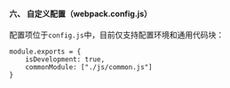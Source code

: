 #### 六、 自定义配置（webpack.config.js）
配置项位于`config.js`中，目前仅支持配置环境和通用代码块：
```
module.exports = {
	isDevelopment: true,
	commonModule: ["./js/common.js"]
}
```